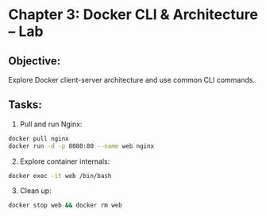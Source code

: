 # Chapter 3: Docker CLI & Architecture – Lab

## Objective:
Explore Docker client-server architecture and use common CLI commands.

## Tasks:
1. Pull and run Nginx:
```bash
docker pull nginx
docker run -d -p 8080:80 --name web nginx
```

2. Explore container internals:
```bash
docker exec -it web /bin/bash
```

3. Clean up:
```bash
docker stop web && docker rm web
```
